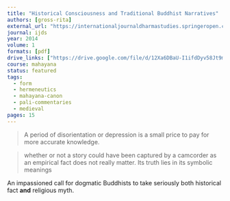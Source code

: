 ```yaml
---
title: "Historical Consciousness and Traditional Buddhist Narratives"
authors: [gross-rita]
external_url: "https://internationaljournaldharmastudies.springeropen.com/articles/10.1186/2196-8802-1-5"
journal: ijds
year: 2014
volume: 1
formats: [pdf]
drive_links: ["https://drive.google.com/file/d/12Xa6DBaU-I1ifdDyv58Jt9mB79FkoxcZ/view?usp=drivesdk"]
course: mahayana
status: featured
tags:
  - form
  - hermeneutics
  - mahayana-canon
  - pali-commentaries
  - medieval
pages: 15
---
```


> A period of disorientation or depression is a small price to pay for more accurate knowledge.

> whether or not a story could have been captured by a camcorder as an empirical fact does not really matter. Its truth lies in its symbolic meanings

An impassioned call for dogmatic Buddhists to take seriously both historical fact **and** religious myth.

